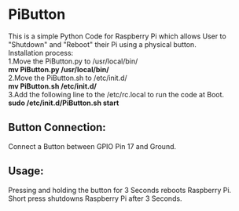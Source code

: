 # PiButton
This is a simple Python Code for Raspberry Pi which allows User to "Shutdown" and "Reboot" their Pi using a physical button.  
Installation process:  
1.Move the PiButton.py to /usr/local/bin/   
  **mv PiButton.py /usr/local/bin/**  
2.Move the PiButton.sh to /etc/init.d/  
  **mv PiButton.sh /etc/init.d/**  
3.Add the following line to the /etc/rc.local to run the code at Boot.  
  **sudo /etc/init.d/PiButton.sh start**  
## Button Connection:  
Connect a Button between GPIO Pin 17 and Ground.
## Usage:  
Pressing and holding the button for 3 Seconds reboots Raspberry Pi.  
Short press shutdowns Raspberry Pi after 3 Seconds.  
